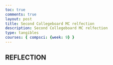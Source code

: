 ```yaml
---
toc: true
comments: true
layout: post
title: Second Collegeboard MC relfection
description: Second Collegeboard MC relfection
type: tangibles
courses: { compsci: {week: 9} }
---
```


## REFLECTION